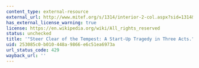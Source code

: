 ```yaml
---
content_type: external-resource
external_url: http://www.mitef.org/s/1314/interior-2-col.aspx?sid=1314&gid=5&pgid=5801
has_external_license_warning: true
license: https://en.wikipedia.org/wiki/All_rights_reserved
status: unchecked
title: '"Steer Clear of the Tempest: A Start-Up Tragedy in Three Acts."'
uid: 253085c0-b010-448a-9866-e6c51ea6973a
url_status_code: 429
wayback_url: ''
---
```

